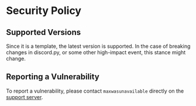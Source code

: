 # Security Policy

## Supported Versions

Since it is a template, the latest version is supported. In the case of breaking changes in discord.py, or some other high-impact event, this stance might change.

## Reporting a Vulnerability

To report a vulnerability, please contact `maxwasunavailable` directly on the [support server](https://discord.gg/8PJeFeMCsu).
